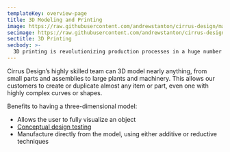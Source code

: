 ```yaml
---
templateKey: overview-page
title: 3D Modeling and Printing
image: https://raw.githubusercontent.com/andrewstanton/cirrus-design/master/src/img/content/reverse-engineer/machine.jpg
secimage: https://raw.githubusercontent.com/andrewstanton/cirrus-design/master/src/img/content/reverse-engineer/machine.jpg
sectitle: 3D Printing
secbody: >-
  3D printing is revolutionizing production processes in a huge number of industries. A 3D printer builds a three-dimensional object from a computer model using a method called additive manufacturing. One key advantage offered by 3D printing technology is the ability to produce very complex shapes or geometries. Cirrus Design is capable of creating parts for our clients using an Ultimaker 3 Extended 3D printer.
---
```


Cirrus Design’s highly skilled team can 3D model nearly anything, from small parts and assemblies to large plants and machinery. This allows our customers to create or duplicate almost any item or part, even one with highly complex curves or shapes.

Benefits to having a three-dimensional model:

- Allows the user to fully visualize an object
- [Conceptual design testing](/services/conceptual-design-testing)
- Manufacture directly from the model, using either additive or reductive techniques
